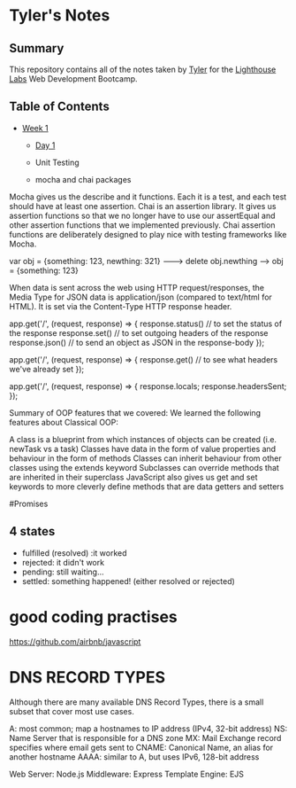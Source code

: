 # Tyler's Notes
## Summary
This repository contains all of the notes taken by [Tyler](https://github.com/tylercaceres) for the [Lighthouse Labs](https://www.lighthouselabs.ca/) Web Development Bootcamp.
## Table of Contents
* [Week 1](/Week_1)
  * [Day 1](/Week_1/Day_1)
  
  * Unit Testing
   * mocha and chai packages
   
 Mocha gives us the describe and it functions. Each it is a test, and each test should have at least one assertion.
 Chai is an assertion library. It gives us assertion functions so that we no longer have to use our assertEqual and other assertion functions that we implemented previously. Chai assertion functions are deliberately designed to play nice with testing frameworks like Mocha.


var obj = {something: 123, newthing: 321} ---> delete obj.newthing --> obj = {something: 123}

When data is sent across the web using HTTP request/responses, the Media Type for JSON data is application/json (compared to text/html for HTML). It is set via the Content-Type HTTP response header.

app.get('/', (request, response) => {
  response.status() // to set the status of the response
  response.set() // to set outgoing headers of the response
  response.json() // to send an object as JSON in the response-body
});

app.get('/', (request, response) => {
  response.get() // to see what headers we've already set
});

app.get('/', (request, response) => {
  response.locals;
  response.headersSent;
});

Summary of OOP features that we covered:
We learned the following features about Classical OOP:

A class is a blueprint from which instances of objects can be created (i.e. newTask vs a task)
Classes have data in the form of value properties and behaviour in the form of methods
Classes can inherit behaviour from other classes using the extends keyword
Subclasses can override methods that are inherited in their superclass
JavaScript also gives us get and set keywords to more cleverly define methods that are data getters and setters

#Promises
## 4 states
- fulfilled (resolved) :it worked
- rejected: it didn't work
- pending: still waiting...
- settled: something happened! (either resolved or rejected)

# good coding practises
https://github.com/airbnb/javascript

# DNS RECORD TYPES
Although there are many available DNS Record Types, there is a small subset that cover most use cases.

A: most common; map a hostnames to IP address (IPv4, 32-bit address)
NS: Name Server that is responsible for a DNS zone
MX: Mail Exchange record specifies where email gets sent to
CNAME: Canonical Name, an alias for another hostname
AAAA: similar to A, but uses IPv6, 128-bit address

Web Server: Node.js
Middleware: Express
Template Engine: EJS

